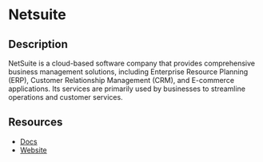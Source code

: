 # Netsuite

## Description

NetSuite is a cloud-based software company that provides comprehensive business management solutions, including Enterprise Resource Planning (ERP), Customer Relationship Management (CRM), and E-commerce applications. Its services are primarily used by businesses to streamline operations and customer services.

## Resources

- [Docs](https://docs.oracle.com/)
- [Website](netsuite.com)

